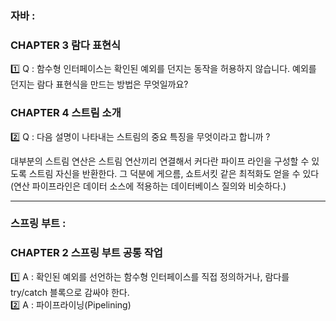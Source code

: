 ### 자바 :

### **CHAPTER 3 람다 표현식**

<aside>
1️⃣ Q : 함수형 인터페이스는 확인된 예외를 던지는 동작을 허용하지 않습니다. 예외를 던지는 람다 표현식을 만드는 방법은 무엇일까요?

</aside>

### **CHAPTER 4** 스트림 소개

<aside>
2️⃣ Q : 다음 설명이 나타내는 스트림의 중요 특징을 무엇이라고 합니까 ?

대부분의 스트림 연산은 스트림 연산끼리 연결해서 커다란 파이프 라인을 구성할 수 있도록 스트림 자신을 반환한다. 그 덕분에 게으름, 쇼트서킷 같은 최적화도 얻을 수 있다(연산 파이프라인은 데이터 소스에 적용하는 데이터베이스 질의와 비슷하다.)

</aside>

---

### 스프링 부트 :

### CHAPTER 2 **스프링 부트 공통 작업**

<aside>
1️⃣ A : 확인된 예외를 선언하는 함수형 인터페이스를 직접 정의하거나, 람다를 try/catch 블록으로 감싸야 한다.

</aside>

<aside>
2️⃣ A : 파이프라이닝(Pipelining)

</aside>